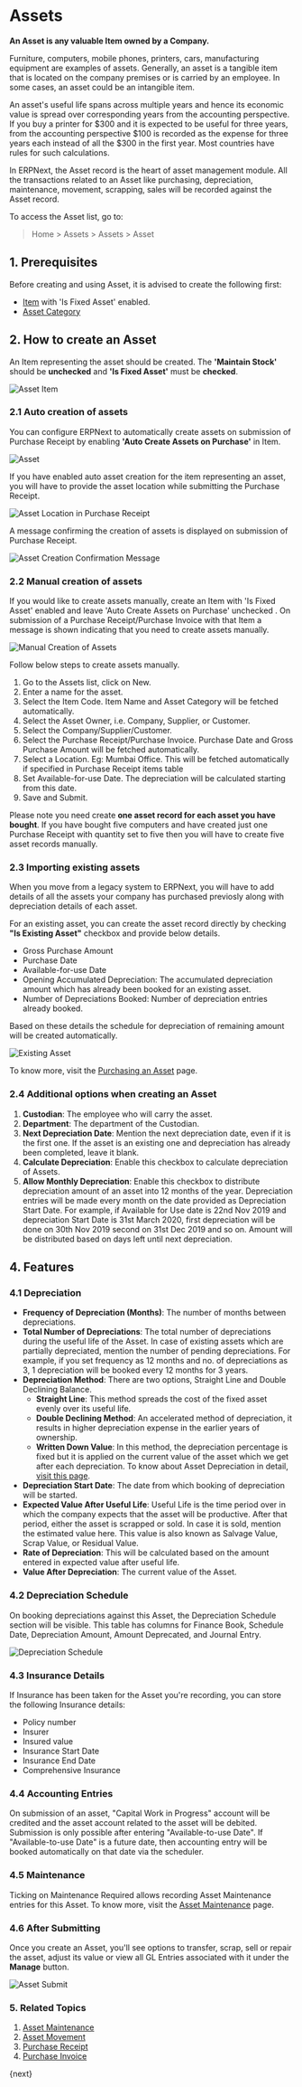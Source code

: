 <!-- add-breadcrumbs -->
# Assets

**An Asset is any valuable Item owned by a Company.**

Furniture, computers, mobile phones, printers, cars, manufacturing equipment are examples of assets. Generally, an asset is a tangible item that is located on the company premises or is carried by an employee. In some cases, an asset could be an intangible item.

An asset's useful life spans across multiple years and hence its economic value is spread over corresponding years from the accounting perspective. If you buy a printer for $300 and it is expected to be useful for three years, from the accounting perspective $100 is recorded as the expense for three years each instead of all the $300 in the first year. Most countries have rules for such calculations.

In ERPNext, the Asset record is the heart of asset management module. All the transactions related to an Asset like purchasing, depreciation, maintenance, movement, scrapping, sales will be recorded against the Asset record.

To access the Asset list, go to:
> Home > Assets > Assets > Asset

## 1. Prerequisites
Before creating and using Asset, it is advised to create the following first:

* [Item](/docs/v13/user/manual/en/stock/item) with 'Is Fixed Asset' enabled.
* [Asset Category](/docs/v13/user/manual/en/asset/asset-category)

## 2. How to create an Asset

An Item representing the asset should be created. The **'Maintain Stock'** should be **unchecked** and **'Is Fixed Asset'** must be **checked**.

<img class="screenshot" alt="Asset Item" src="{{docs_base_url}}/v13/assets/img/asset/asset-item.png">

### 2.1 Auto creation of assets 

You can configure ERPNext to automatically create assets on submission of Purchase Receipt by enabling **'Auto Create Assets on Purchase'** in Item.

<img class="screenshot" alt="Asset" src="{{docs_base_url}}/v13/assets/img/asset/asset-auto-create.png">

If you have enabled auto asset creation for the item representing an asset, you will have to provide the asset location while submitting the Purchase Receipt. 

<img class="screenshot" alt="Asset Location in Purchase Receipt" src="{{docs_base_url}}/v13/assets/img/asset/asset-location-in-purchase-receipt.png">

A message confirming the creation of assets is displayed on submission of Purchase Receipt.

<img class="screenshot" alt="Asset Creation Confirmation Message" src="{{docs_base_url}}/v13/assets/img/asset/asset-auto-create-on-purchase.png">

### 2.2 Manual creation of assets

If you would like to create assets manually, create an Item with 'Is Fixed Asset' enabled and leave 'Auto Create Assets on Purchase' unchecked . On submission of a Purchase Receipt/Purchase Invoice with that Item a message is shown indicating that you need to create assets manually. 

<img class="screenshot" alt="Manual Creation of Assets" src="{{docs_base_url}}/v13/assets/img/asset/asset-manual-creation-message.png">

Follow below steps to create assets manually.

1. Go to the Assets list, click on New.
1. Enter a name for the asset.
1. Select the Item Code. Item Name and Asset Category will be fetched automatically.
1. Select the Asset Owner, i.e. Company, Supplier, or Customer.
1. Select the Company/Supplier/Customer.
1. Select the Purchase Receipt/Purchase Invoice. Purchase Date and Gross Purchase Amount will be fetched automatically.
1. Select a Location. Eg: Mumbai Office. This will be fetched automatically if specified in Purchase Receipt items table
1. Set Available-for-use Date. The depreciation will be calculated starting from this date.
1. Save and Submit.

Please note you need create **one asset record for each asset you have bought**. If you have bought five computers and have created just one Purchase Receipt with quantity set to five then you will have to create five asset records manually.

### 2.3 Importing existing assets

When you move from a legacy system to ERPNext, you will have to add details of all the assets your company has purchased previosly along with depreciation details of each asset.

For an existing asset, you can create the asset record directly by checking **"Is Existing Asset"** checkbox and provide below details. 

* Gross Purchase Amount
* Purchase Date
* Available-for-use Date
* Opening Accumulated Depreciation: The accumulated depreciation amount which has already been booked for an existing asset.
* Number of Depreciations Booked: Number of depreciation entries already booked.

Based on these details the schedule for depreciation of remaining amount will be created automatically.

<img class="screenshot" alt="Existing Asset" src="{{docs_base_url}}/v13/assets/img/asset/existing-asset.png">

To know more, visit the [Purchasing an Asset](/docs/v13/user/manual/en/asset/purchasing-an-asset) page.


### 2.4 Additional options when creating an Asset

1. **Custodian**: The employee who will carry the asset.
1. **Department**: The department of the Custodian.
1. **Next Depreciation Date**: Mention the next depreciation date, even if it is the first one. If the asset is an existing one and depreciation has already been completed, leave it blank.
1. **Calculate Depreciation**: Enable this checkbox to calculate depreciation of Assets.
1. **Allow Monthly Depreciation**: Enable this checkbox to distribute depreciation amount of an asset into 12 months of the year. Depreciation entries will be made every month on the date provided as Depreciation Start Date. For example, if Available for Use date is 22nd Nov 2019 and depreciation Start Date is 31st March 2020, first depreciation will be done on 30th Nov 2019 second on 31st Dec 2019 and so on. Amount will be distributed based on days left until next depreciation.

## 4. Features

### 4.1 Depreciation

* **Frequency of Depreciation (Months)**: The number of months between depreciations.
* **Total Number of Depreciations**: The total number of depreciations during the useful life of the Asset. In case of existing assets which are partially depreciated, mention the number of pending depreciations. For example, if you set frequency as 12 months and no. of depreciations as 3, 1 depreciation will be booked every 12 months for 3 years.
* **Depreciation Method**: There are two options, Straight Line and Double Declining Balance.
    - **Straight Line**: This method spreads the cost of the fixed asset evenly over its useful life.
    - **Double Declining Method**: An accelerated method of depreciation, it results in higher depreciation expense in the earlier years of ownership.
    - **Written Down Value**: In this method, the depreciation percentage is fixed but it is applied on the current value of the asset which we get after each depreciation.
    To know about Asset Depreciation in detail, [visit this page](/docs/v13/user/manual/en/asset/asset-depreciation).
* **Depreciation Start Date**: The date from which booking of depreciation will be started.
* **Expected Value After Useful Life**: Useful Life is the time period over in which the company expects that the asset will be productive. After that period, either the asset is scrapped or sold. In case it is sold, mention the estimated value here. This value is also known as Salvage Value, Scrap Value, or Residual Value.
* **Rate of Depreciation**: This will be calculated based on the amount entered in expected value after useful life.
* **Value After Depreciation**: The current value of the Asset.


### 4.2 Depreciation Schedule

On booking depreciations against this Asset, the Depreciation Schedule section will be visible.
This table has columns for Finance Book, Schedule Date, Depreciation Amount, Amount Deprecated, and Journal Entry.

![Depreciation Schedule](/docs/v13/assets/img/asset/asset-depreciation-schedule.png)

### 4.3 Insurance Details
If Insurance has been taken for the Asset you're recording, you can store the following Insurance details:

* Policy number
* Insurer
* Insured value
* Insurance Start Date
* Insurance End Date
* Comprehensive Insurance

### 4.4 Accounting Entries
On submission of an asset, "Capital Work in Progress" account will be credited and the asset account related to the asset will be debited. Submission is only possible after entering "Available-to-use Date". If "Available-to-use Date" is a future date, then accounting entry will be booked automatically on that date via the scheduler.

### 4.5 Maintenance
Ticking on Maintenance Required allows recording Asset Maintenance entries for this Asset. To know more, visit the [Asset Maintenance](/docs/v13/user/manual/en/asset/asset-maintenance) page.

### 4.6 After Submitting
Once you create an Asset, you'll see options to transfer, scrap, sell or repair the asset, adjust its value or view all GL Entries associated with it under the **Manage** button.

![Asset Submit](/docs/v13/assets/img/asset/after-submitting-asset.png)

### 5. Related Topics
1. [Asset Maintenance](/docs/v13/user/manual/en/asset/asset-maintenance)
1. [Asset Movement](/docs/v13/user/manual/en/asset/asset-movement)
1. [Purchase Receipt](/docs/v13/user/manual/en/stock/purchase-receipt)
1. [Purchase Invoice](/docs/v13/user/manual/en/accounts/purchase-invoice)

{next}

